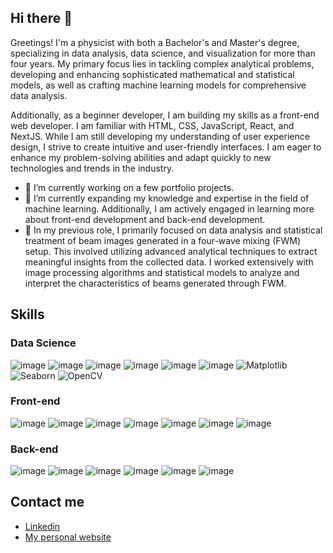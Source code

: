 ## Hi there 👋

Greetings! I'm a physicist with both a Bachelor's and Master's degree, specializing in data analysis, data science, and visualization for more than four years. My primary focus lies in tackling complex analytical problems, developing and enhancing sophisticated mathematical and statistical models, as well as crafting machine learning models for comprehensive data analysis.

Additionally, as a beginner developer, I am building my skills as a front-end web developer. I am familiar with HTML, CSS, JavaScript, React, and NextJS. While I am still developing my understanding of user experience design, I strive to create intuitive and user-friendly interfaces. I am eager to enhance my problem-solving abilities and adapt quickly to new technologies and trends in the industry.

- 🔭 I’m currently working on a few portfolio projects.
- 🌱 I’m currently expanding my knowledge and expertise in the field of machine learning. Additionally, I am actively engaged in learning more about front-end development and back-end development.
- 💬 In my previous role, I primarily focused on data analysis and statistical treatment of beam images generated in a four-wave mixing (FWM) setup. This involved utilizing advanced analytical techniques to extract meaningful insights from the collected data. I worked extensively with image processing algorithms and statistical models to analyze and interpret the characteristics of beams generated through FWM.

## Skills
### Data Science

![image](https://img.shields.io/badge/Python-FFD43B?style=for-the-badge&logo=python&logoColor=blue)
![image](https://img.shields.io/badge/SciPy-654FF0?style=for-the-badge&logo=SciPy&logoColor=white)
![image](https://img.shields.io/badge/Numpy-777BB4?style=for-the-badge&logo=numpy&logoColor=white)
![image](https://img.shields.io/badge/Pandas-2C2D72?style=for-the-badge&logo=pandas&logoColor=white)
![image](https://img.shields.io/badge/scikit_learn-F7931E?style=for-the-badge&logo=scikit-learn&logoColor=white)
![image](https://img.shields.io/badge/Plotly-239120?style=for-the-badge&logo=plotly&logoColor=white)
![Matplotlib](https://img.shields.io/badge/Matplotlib-%23ffffff.svg?style=for-the-badge&logo=Matplotlib&logoColor=black)
![Seaborn](https://img.shields.io/badge/-Seaborn-blue?style=for-the-badge)
![OpenCV](https://img.shields.io/badge/-OpenCV-blue?style=for-the-badge)


### Front-end
![image](https://img.shields.io/badge/HTML5-E34F26?style=for-the-badge&logo=html5&logoColor=white)
![image](https://img.shields.io/badge/CSS3-1572B6?style=for-the-badge&logo=css3&logoColor=white)
![image](https://img.shields.io/badge/JavaScript-323330?style=for-the-badge&logo=javascript&logoColor=F7DF1E)
![image](https://img.shields.io/badge/React-20232A?style=for-the-badge&logo=react&logoColor=61DAFB)
![image](https://img.shields.io/badge/next.js-000000?style=for-the-badge&logo=nextdotjs&logoColor=white)
![image](https://img.shields.io/badge/Tailwind_CSS-38B2AC?style=for-the-badge&logo=tailwind-css&logoColor=white)
![image](https://img.shields.io/badge/Bootstrap-563D7C?style=for-the-badge&logo=bootstrap&logoColor=white)

### Back-end
![image](https://img.shields.io/badge/MySQL-005C84?style=for-the-badge&logo=mysql&logoColor=white)
![image](https://img.shields.io/badge/MariaDB-003545?style=for-the-badge&logo=mariadb&logoColor=white)
![image](https://img.shields.io/badge/MongoDB-4EA94B?style=for-the-badge&logo=mongodb&logoColor=white)
![image](https://img.shields.io/badge/PHP-777BB4?style=for-the-badge&logo=php&logoColor=white)
![image](https://img.shields.io/badge/Node.js-339933?style=for-the-badge&logo=nodedotjs&logoColor=white)
![image](https://img.shields.io/badge/Express.js-000000?style=for-the-badge&logo=express&logoColor=white)

## Contact me

* <a href="https://www.linkedin.com/in/patrickalyson" target="_blank"> Linkedin</a>
* <a href="https://patrickdev.netlify.app/" target="_blank"> My personal website</a>

<!--
**PatrickAlyson/PatrickAlyson** is a ✨ _special_ ✨ repository because its `README.md` (this file) appears on your GitHub profile.

Here are some ideas to get you started:


- 🌱 I’m currently learning ...
- 👯 I’m looking to collaborate on ...
- 🤔 I’m looking for help with ...
- 💬 Ask me about ...
- 📫 How to reach me: ...
- 😄 Pronouns: ...
- ⚡ Fun fact: ...
-->
